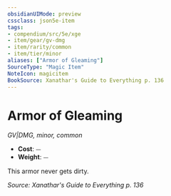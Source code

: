 ```yaml
---
obsidianUIMode: preview
cssclass: json5e-item
tags:
- compendium/src/5e/xge
- item/gear/gv-dmg
- item/rarity/common
- item/tier/minor
aliases: ["Armor of Gleaming"]
SourceType: "Magic Item"
NoteIcon: magicitem
BookSource: Xanathar's Guide to Everything p. 136
---
```

# Armor of Gleaming
*GV|DMG, minor, common*  

- **Cost**: ⏤
- **Weight**: ⏤

This armor never gets dirty.

*Source: Xanathar's Guide to Everything p. 136*